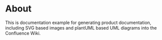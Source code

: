 About
=====

This is documentation example for generating product documentation, including SVG based images and plantUML based
UML diagrams into the Confluence Wiki.

